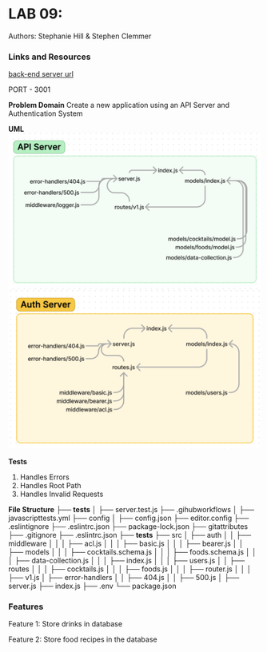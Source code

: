 # LAB 09:

Authors: Stephanie Hill & Stephen Clemmer

### Links and Resources

[back-end server url](https://level-up-lab.herokuapp.com)

PORT - 3001

**Problem Domain**
Create a new application using an API Server and Authentication System

**UML**
![Lab 09 API Server Diagram](./assets/Lab%2009%20API%20Server%20Diagram.png)
![Lab 09 Auth Server Diagram](./assets/Lab%2009%20Auth%20Server%20Diagram.png)

**Tests**

1. Handles Errors
2. Handles Root Path
3. Handles Invalid Requests


**File Structure**
├── __tests__
│   ├── server.test.js
├── .gihubworkflows
│   ├── javascripttests.yml
├── config
│   ├── config.json
├── editor.config
├── .eslintignore
├── .eslintrc.json
├── package-lock.json
├── gitattributes
├── .gitignore
├── .eslintrc.json
├── __tests__
├── src
│   ├── auth
│   │   ├── middleware
│   │   │   ├── acl.js
│   │   │   ├── basic.js
│   │   │   ├── bearer.js
│   │   ├── models
│   │   │   ├── cocktails.schema.js
│   │   │   ├── foods.schema.js
│   │   │   ├── data-collection.js
│   │   │   ├── index.js
│   │   │   ├── users.js
│   │   ├── routes
│   │   │   ├── cocktails.js
│   │   │   ├── foods.js
│   │   │   ├── router.js
│   │   │   ├── v1.js
│   ├── error-handlers
│   │   ├── 404.js
│   │   ├── 500.js
│   ├── server.js
├── index.js
├── .env
└── package.json

### Features

Feature 1:
Store drinks in database

Feature 2:
Store food recipes in the database

